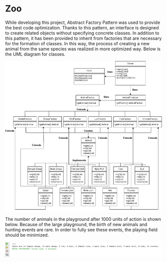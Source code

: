 # Zoo

While developing this project, Abstract Factory Pattern was used to provide the best code optimization. Thanks to this pattern, an interface is designed to create related objects without specifying concrete classes. In addition to this pattern, it has been provided to inherit from factories that are necessary for the formation of classes. In this way, the process of creating a new animal from the same species was realized in more optimized way. Below is the UML diagram for classes.


<img src="uml.png">

The number of animals in the playground after 1000 units of action is shown below. Because of the large playground, the birth of new animals and hunting events are rare. In order to fully see these events, the playing field should be minimized.

<img src="output.PNG">
